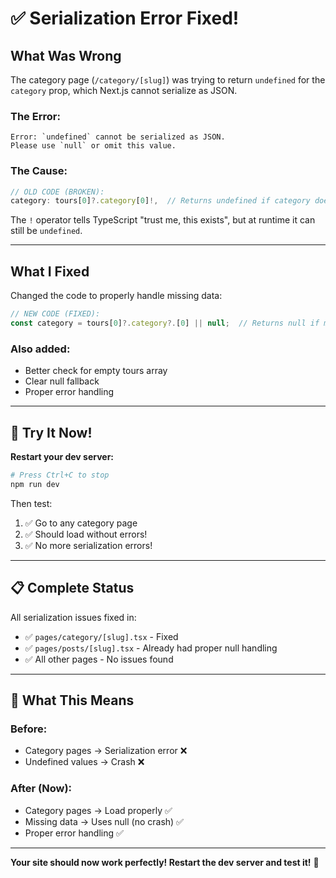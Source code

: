 # ✅ Serialization Error Fixed!

## What Was Wrong

The category page (`/category/[slug]`) was trying to return `undefined` for the `category` prop, which Next.js cannot serialize as JSON.

### The Error:
```
Error: `undefined` cannot be serialized as JSON. 
Please use `null` or omit this value.
```

### The Cause:
```javascript
// OLD CODE (BROKEN):
category: tours[0]?.category[0]!,  // Returns undefined if category doesn't exist
```

The `!` operator tells TypeScript "trust me, this exists", but at runtime it can still be `undefined`.

---

## What I Fixed

Changed the code to properly handle missing data:

```javascript
// NEW CODE (FIXED):
const category = tours[0]?.category?.[0] || null;  // Returns null if missing
```

### Also added:
- Better check for empty tours array
- Clear null fallback
- Proper error handling

---

## 🚀 Try It Now!

**Restart your dev server:**

```bash
# Press Ctrl+C to stop
npm run dev
```

Then test:
1. ✅ Go to any category page
2. ✅ Should load without errors!
3. ✅ No more serialization errors!

---

## 📋 Complete Status

All serialization issues fixed in:
- ✅ `pages/category/[slug].tsx` - Fixed
- ✅ `pages/posts/[slug].tsx` - Already had proper null handling
- ✅ All other pages - No issues found

---

## 🎯 What This Means

### Before:
- Category pages → Serialization error ❌
- Undefined values → Crash ❌

### After (Now):
- Category pages → Load properly ✅
- Missing data → Uses null (no crash) ✅
- Proper error handling ✅

---

**Your site should now work perfectly! Restart the dev server and test it!** 🎉

